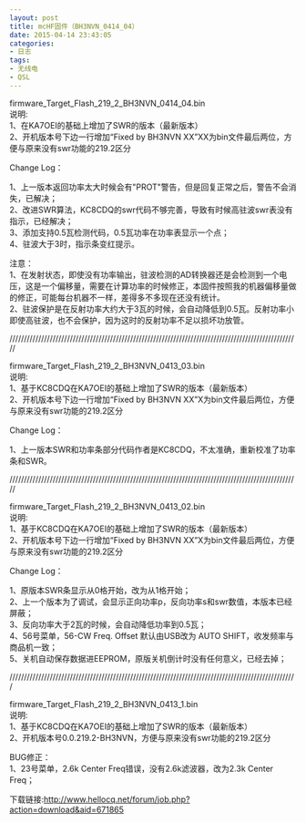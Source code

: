 ```yaml
---
layout: post
title: mcHF固件（BH3NVN_0414_04）
date: 2015-04-14 23:43:05
categories:
- 日志
tags:
- 无线电
- QSL
---
```


firmware_Target_Flash_219_2_BH3NVN_0414_04.bin    
说明:    
1、在KA7OEI的基础上增加了SWR的版本（最新版本）    
2、开机版本号下边一行增加“Fixed by BH3NVN XX”XX为bin文件最后两位，方便与原来没有swr功能的219.2区分    

Change Log：    

1、上一版本返回功率太大时候会有"PROT"警告，但是回复正常之后，警告不会消失，已解决；    
2、改进SWR算法，KC8CDQ的swr代码不够完善，导致有时候高驻波swr表没有指示，已经解决；    
3、添加支持0.5瓦检测代码，0.5瓦功率在功率表显示一个点；    
4、驻波大于3时，指示条变红提示。    

注意：    
1、在发射状态，即使没有功率输出，驻波检测的AD转换器还是会检测到一个电压，这是一个偏移量，需要在计算功率的时候修正，本固件按照我的机器偏移量做的修正，可能每台机器不一样，差得多不多现在还没有统计。    
2、驻波保护是在反射功率大约大于3瓦的时候，会自动降低到0.5瓦。反射功率小即使高驻波，也不会保护，因为这时的反射功率不足以损坏功放管。    

/////////////////////////////////////////////////////////////////////////////////////////////////////    

firmware_Target_Flash_219_2_BH3NVN_0413_03.bin    
说明:    
1、基于KC8CDQ在KA7OEI的基础上增加了SWR的版本（最新版本）    
2、开机版本号下边一行增加“Fixed by BH3NVN XX”X为bin文件最后两位，方便与原来没有swr功能的219.2区分    

Change Log：    

1、上一版本SWR和功率条部分代码作者是KC8CDQ，不太准确，重新校准了功率条和SWR。    

/////////////////////////////////////////////////////////////////////////////////////////////////////    

firmware_Target_Flash_219_2_BH3NVN_0413_02.bin    
说明:    
1、基于KC8CDQ在KA7OEI的基础上增加了SWR的版本（最新版本）    
2、开机版本号下边一行增加“Fixed by BH3NVN XX”X为bin文件最后两位，方便与原来没有swr功能的219.2区分    

Change Log：    

1、原版本SWR条显示从0格开始，改为从1格开始；    
2、上一个版本为了调试，会显示正向功率p，反向功率s和swr数值，本版本已经屏蔽；    
3、反向功率大于2瓦的时候，会自动降低功率到0.5瓦；    
4、56号菜单，56-CW Freq. Offset 默认由USB改为 AUTO SHIFT，收发频率与商品机一致；    
5、关机自动保存数据进EEPROM，原版关机倒计时没有任何意义，已经去掉；    

////////////////////////////////////////////////////////////////////////////////////////////////////    

firmware_Target_Flash_219_2_BH3NVN_0413_1.bin    
说明:    
1、基于KC8CDQ在KA7OEI的基础上增加了SWR的版本（最新版本）    
2、开机版本号0.0.219.2-BH3NVN，方便与原来没有swr功能的219.2区分    

BUG修正：    
1、23号菜单，2.6k Center Freq错误，没有2.6k滤波器，改为2.3k Center Freq；    

下载链接:http://www.hellocq.net/forum/job.php?action=download&aid=671865
